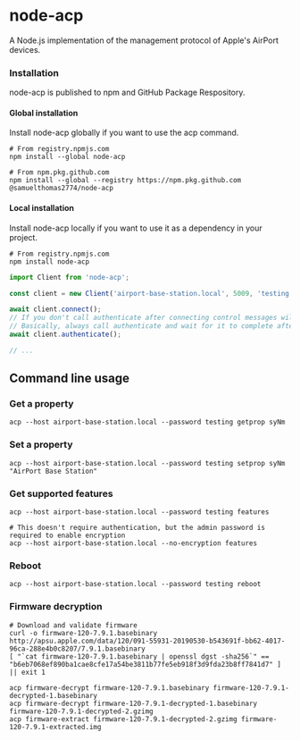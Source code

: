 node-acp
===

A Node.js implementation of the management protocol of Apple's AirPort devices.

### Installation

node-acp is published to npm and GitHub Package Respository.

#### Global installation

Install node-acp globally if you want to use the acp command.

```
# From registry.npmjs.com
npm install --global node-acp

# From npm.pkg.github.com
npm install --global --registry https://npm.pkg.github.com @samuelthomas2774/node-acp
```

#### Local installation

Install node-acp locally if you want to use it as a dependency in your project.

```
# From registry.npmjs.com
npm install node-acp
```

```ts
import Client from 'node-acp';

const client = new Client('airport-base-station.local', 5009, 'testing');

await client.connect();
// If you don't call authenticate after connecting control messages will still work but they'll be sent unencrypted
// Basically, always call authenticate and wait for it to complete after connecting
await client.authenticate();

// ...
```

Command line usage
---

### Get a property

```
acp --host airport-base-station.local --password testing getprop syNm
```

### Set a property

```
acp --host airport-base-station.local --password testing setprop syNm "AirPort Base Station"
```

### Get supported features

```
acp --host airport-base-station.local --password testing features

# This doesn't require authentication, but the admin password is required to enable encryption
acp --host airport-base-station.local --no-encryption features
```

### Reboot

```
acp --host airport-base-station.local --password testing reboot
```

### Firmware decryption

```
# Download and validate firmware
curl -o firmware-120-7.9.1.basebinary http://apsu.apple.com/data/120/091-55931-20190530-b543691f-bb62-4017-96ca-288e4b0c8207/7.9.1.basebinary
[ "`cat firmware-120-7.9.1.basebinary | openssl dgst -sha256`" == "b6eb7068ef890ba1cae8cfe17a54be3811b77fe5eb918f3d9fda23b8ff7841d7" ] || exit 1

acp firmware-decrypt firmware-120-7.9.1.basebinary firmware-120-7.9.1-decrypted-1.basebinary
acp firmware-decrypt firmware-120-7.9.1-decrypted-1.basebinary firmware-120-7.9.1-decrypted-2.gzimg
acp firmware-extract firmware-120-7.9.1-decrypted-2.gzimg firmware-120-7.9.1-extracted.img
```
